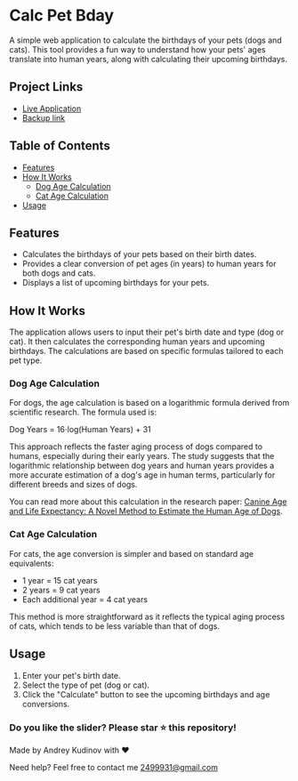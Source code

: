 # Calc Pet Bday

A simple web application to calculate the birthdays of your pets (dogs and cats). This tool provides a fun way to understand how your pets' ages translate into human years, along with calculating their upcoming birthdays.

## Project Links

- [Live Application](https://calc-pet-bday.ru)
- [Backup link](https://calc-pet-bday.netlify.app)

## Table of Contents

- [Features](#features)
- [How It Works](#how-it-works)
  - [Dog Age Calculation](#dog-age-calculation)
  - [Cat Age Calculation](#cat-age-calculation)
- [Usage](#usage)

## Features

- Calculates the birthdays of your pets based on their birth dates.
- Provides a clear conversion of pet ages (in years) to human years for both dogs and cats.
- Displays a list of upcoming birthdays for your pets.

## How It Works

The application allows users to input their pet's birth date and type (dog or cat). It then calculates the corresponding human years and upcoming birthdays. The calculations are based on specific formulas tailored to each pet type.

### Dog Age Calculation

For dogs, the age calculation is based on a logarithmic formula derived from scientific research. The formula used is:

Dog Years = 16⋅log(Human Years) + 31

This approach reflects the faster aging process of dogs compared to humans, especially during their early years. The study suggests that the logarithmic relationship between dog years and human years provides a more accurate estimation of a dog's age in human terms, particularly for different breeds and sizes of dogs. 

You can read more about this calculation in the research paper: [Canine Age and Life Expectancy: A Novel Method to Estimate the Human Age of Dogs](https://www.biorxiv.org/content/10.1101/829192v1.full).

### Cat Age Calculation

For cats, the age conversion is simpler and based on standard age equivalents:

- 1 year = 15 cat years
- 2 years = 9 cat years
- Each additional year = 4 cat years

This method is more straightforward as it reflects the typical aging process of cats, which tends to be less variable than that of dogs.

## Usage

1. Enter your pet's birth date.
1. Select the type of pet (dog or cat).
1. Click the "Calculate" button to see the upcoming birthdays and age conversions.

### Do you like the slider? Please star ⭐ this repository!

Made by Andrey Kudinov with ❤️

Need help? Feel free to contact me [2499931@gmail.com](mailto:2499931@gmail.com?Subject=image-comparison-slider)
